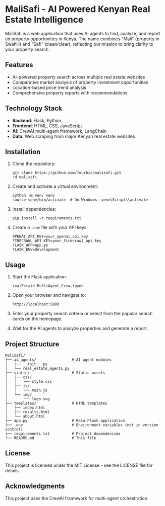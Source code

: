 # MaliSafi - AI Powered Kenyan Real Estate Intelligence

MaliSafi is a web application that uses AI agents to find, analyze, and report on property opportunities in Kenya. The name combines "Mali" (property in Swahili) and "Safi" (clean/clear), reflecting our mission to bring clarity to your property search.

## Features

- AI-powered property search across multiple real estate websites
- Comparative market analysis of property investment opportunities
- Location-based price trend analysis
- Comprehensive property reports with recommendations

## Technology Stack

- **Backend**: Flask, Python
- **Frontend**: HTML, CSS, JavaScript
- **AI**: CrewAI multi-agent framework, LangChain
- **Data**: Web scraping from major Kenyan real estate websites

## Installation

1. Clone the repository:
   ```
   git clone https://github.com/fourbic/malisafi.git
   cd malisafi
   ```

2. Create and activate a virtual environment:
   ```
   python -m venv venv
   source venv/bin/activate  # On Windows: venv\Scripts\activate
   ```

3. Install dependencies:
   ```
   pip install -r requirements.txt
   ```

4. Create a `.env` file with your API keys:
   ```
   OPENAI_API_KEY=your_openai_api_key
   FIRECRAWL_API_KEY=your_firecrawl_api_key
   FLASK_APP=app.py
   FLASK_ENV=development
   ```

## Usage

1. Start the Flask application:
   ```
   realEstate_MultiAgent_Crew.ipynb
   ```

2. Open your browser and navigate to:
   ```
   http://localhost:5000
   ```

3. Enter your property search criteria or select from the popular search cards on the homepage.

4. Wait for the AI agents to analyze properties and generate a report.

## Project Structure

```
MaliSafi/
├── ai_agents/                # AI agent modules
│   ├── __init__.py
│   └── real_estate_agents.py
├── static/                   # Static assets
│   ├── css/
│   │   └── style.css
│   ├── js/
│   │   └── main.js
│   └── img/
│       └── logo.svg
├── templates/                # HTML templates
│   ├── index.html
│   ├── results.html
│   └── about.html
├── app.py                    # Main Flask application
├── .env                      # Environment variables (not in version control)
├── requirements.txt          # Project dependencies
└── README.md                 # This file
```

## License

This project is licensed under the MIT License - see the LICENSE file for details.

## Acknowledgments

This project uses the CrewAI framework for multi-agent orchestration.